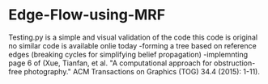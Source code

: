 # Edge-Flow-using-MRF

Testing.py is a simple and visual validation of the code
this code is original no similar code is available onlie today
-forming a tree based on reference edges (breaking cycles for simplifying belief propagation)
-implemnting page 6 of (Xue, Tianfan, et al. "A computational approach for obstruction-free photography." ACM Transactions on Graphics (TOG) 34.4 (2015): 1-11).
